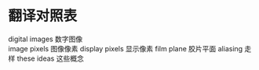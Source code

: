 # 翻译对照表

digital images    数字图像  
image pixels      图像像素
display pixels    显示像素
film plane        胶片平面
aliasing          走样
these ideas       这些概念